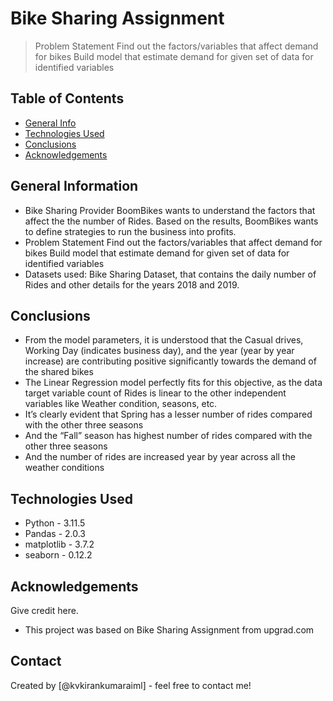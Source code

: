 # Bike Sharing Assignment
> Problem Statement
Find out the factors/variables that affect demand for bikes
Build model that estimate demand for given set of data for identified variables


## Table of Contents
* [General Info](#general-information)
* [Technologies Used](#technologies-used)
* [Conclusions](#conclusions)
* [Acknowledgements](#acknowledgements)

## General Information
- Bike Sharing Provider BoomBikes wants to understand the factors that affect the the number of Rides. Based on the results, BoomBikes wants to define strategies to run the business into profits.
- Problem Statement
	Find out the factors/variables that affect demand for bikes
	Build model that estimate demand for given set of data for identified variables
- Datasets used: 
	Bike Sharing Dataset, that contains the daily number of Rides and other details for the years 2018 and 2019.
	
## Conclusions
- From the model parameters, it is understood that the Casual drives, Working Day (indicates business day), and the year (year by year increase) are contributing positive significantly towards the demand of the shared bikes
- The Linear Regression model perfectly fits for this objective, as the data target variable count of Rides is linear to the other independent variables like Weather condition, seasons, etc.
- It’s clearly evident that Spring has a lesser number of rides compared with the other three seasons
- And the “Fall” season has highest number of rides compared with the other three seasons
- And the number of rides are increased year by year across all the weather conditions

## Technologies Used
- Python - 3.11.5
- Pandas - 2.0.3
- matplotlib - 3.7.2
- seaborn - 0.12.2

## Acknowledgements
Give credit here.
- This project was based on Bike Sharing Assignment from upgrad.com


## Contact
Created by [@kvkirankumaraiml] - feel free to contact me!


<!-- Optional -->
<!-- ## License -->
<!-- This project is open source and available under the [... License](). -->

<!-- You don't have to include all sections - just the one's relevant to your project -->

